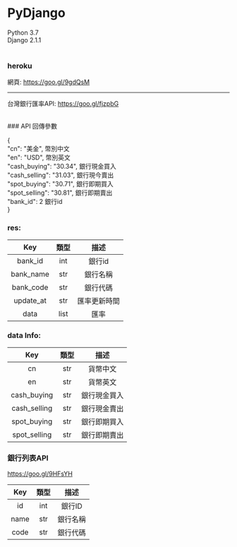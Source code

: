 # PyDjango <br/>
Python 3.7<br/>
Django 2.1.1<br/><br/>
### heroku <br/>
網頁: https://goo.gl/9gdQsM<br/>

***

台灣銀行匯率API: https://goo.gl/fjzpbG<br/>

<br/>
### API 回傳參數
<p> { <br/>
    "cn": "美金",  幣別中文 <br/>
    "en": "USD",   幣別英文 <br/>
    "cash_buying": "30.34",  銀行現金買入 <br/>
    "cash_selling": "31.03",  銀行現今賣出 <br/>
    "spot_buying": "30.71",  銀行即期買入 <br/>
    "spot_selling": "30.81",  銀行即期賣出 <br/>
    "bank_id": 2  銀行id <br/>
} </p>

### res:

| Key | 類型 | 描述 |   
| :-------------: | :-------------: | :-------------: |
| bank_id | int | 銀行id | 
| bank_name | str | 銀行名稱 |
| bank_code | str | 銀行代碼 |
| update_at | str | 匯率更新時間 |
| data      | list | 匯率 |

### data Info:

| Key | 類型 | 描述 |
| :-------------: | :-------------: | :-------------: |
| cn | str | 貨幣中文 |
| en | str | 貨幣英文 |
| cash_buying | str | 銀行現金買入 |
| cash_selling | str | 銀行現金賣出 |
| spot_buying | str | 銀行即期買入 |
| spot_selling | str | 銀行即期賣出 |


### 銀行列表API <br/>
https://goo.gl/9HFsYH <br/>


| Key | 類型 | 描述 |
| :-------------: | :-------------: | :-------------: |
| id | int | 銀行ID |
| name | str | 銀行名稱 |
| code | str | 銀行代碼 |
